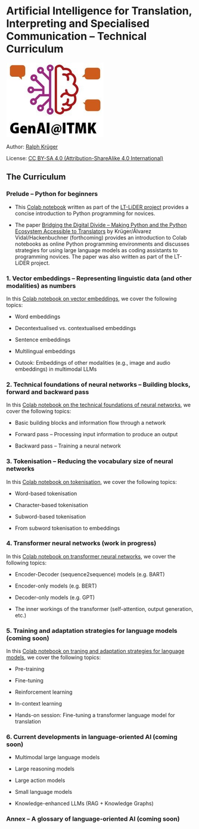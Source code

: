# Artificial Intelligence for Translation, Interpreting and Specialised Communication – Technical Curriculum
<img src = "https://github.com/ITMK/AI_Literacy/blob/main/images/GenAI_ITMK.jpg?raw=true">

Author: [Ralph Krüger](https://www.th-koeln.de/en/person/ralph.krueger/)

License: [CC BY-SA 4.0 (Attribution-ShareAlike 4.0 International)](https://creativecommons.org/licenses/by-sa/4.0/)

## The Curriculum

### Prelude – Python for beginners
-    This [Colab notebook](https://colab.research.google.com/drive/10G_zfSUssTVqLTkWl5NpwJvQS3Mbam_B?usp=sharing) written as part of the [LT-LiDER project](http://lt-lider.eu/) provides a concise introduction to Python             programming for novices.

-    The paper [Bridging the Digital Divide – Making Python and the Python Ecosystem Accessible to Translators](http://dx.doi.org/10.13140/RG.2.2.13246.40006) by Krüger/Álvarez Vidal/Hackenbuchner (forthcoming) provides an         introduction to Colab notebooks as online Python programming environments and discusses strategies for using large language models as coding assistants to programming novices. The paper was also written as part of the         LT-LiDER project.

### 1. Vector embeddings – Representing linguistic data (and other modalities) as numbers
In this [Colab notebook on vector embeddings](https://colab.research.google.com/drive/1-R3ftZceMORC-fv9J6mecjrg-efLELz6?usp=sharing), we cover the following topics:

   - Word embeddings
   
   - Decontextualised vs. contextualised embeddings
   
   - Sentence embeddings

   - Multilingual embeddings
   
   - Outook: Embeddings of other modalities (e.g., image and audio embeddings) in multimodal LLMs

### 2. Technical foundations of neural networks – Building blocks, forward and backward pass
In this [Colab notebook on the technical foundations of neural networks](https://colab.research.google.com/drive/1AaVPBOTa3K8WQ6USrqx1ZR556RpF8-RC?usp=sharing), we cover the following topics:

   - Basic building blocks and information flow through a network
   
   - Forward pass – Processing input information to produce an output
   
   - Backward pass – Training a neural network

### 3. Tokenisation – Reducing the vocabulary size of neural networks
In this [Colab notebook on tokenisation](https://colab.research.google.com/drive/190K0BZZf9ChCNFd7ADbQ5JL24KWPkLU0?usp=sharing), we cover the following topics:

   - Word-based tokenisation
   
   - Character-based tokenisation
   
   - Subword-based tokenisation

   - From subword tokenisation to embeddings

### 4. Transformer neural networks (work in progress)
In this [Colab notebook on transformer neural networks](https://colab.research.google.com/drive/1dN6wA7li0Zai_AyPFS4igMS-NvTZPkAS?usp=sharing), we cover the following topics:
   
   - Encoder-Decoder (sequence2sequence) models (e.g. BART)
   
   - Encoder-only models (e.g. BERT)
   
   - Decoder-only models (e.g. GPT)
   
   - The inner workings of the transformer (self-attention, output generation, etc.)

### 5. Training and adaptation strategies for language models (coming soon)
In this [Colab notebook on traning and adaptation strategies for language models](https://colab.research.google.com/drive/1NCnI54IHJNwcpSovfsRC8IMGkEPUIFQs?usp=sharing), we cover the following topics: 
   - Pre-training
   
   - Fine-tuning
   
   - Reinforcement learning
   
   - In-context learning

   -  Hands-on session: Fine-tuning a transformer language model for translation

### 6. Current developments in language-oriented AI (coming soon)
   - Multimodal large language models
   
   - Large reasoning models

   - Large action models

   - Small language models

   - Knowledge-enhanced LLMs (RAG + Knowledge Graphs)

### Annex – A glossary of language-oriented AI (coming soon)
